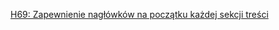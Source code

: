 [H69: Zapewnienie nagłówków na początku każdej sekcji treści](https://www.w3.org/WAI/WCAG21/Techniques/html/H69.html)

